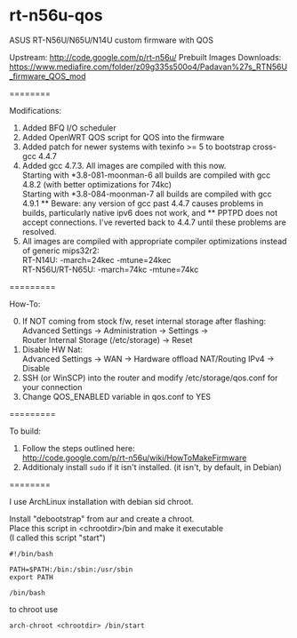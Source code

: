 rt-n56u-qos
=======

ASUS RT-N56U/N65U/N14U custom firmware with QOS

Upstream: http://code.google.com/p/rt-n56u/
Prebuilt Images Downloads: https://www.mediafire.com/folder/z09g335s500o4/Padavan%27s_RTN56U_firmware_QOS_mod

========

Modifications:  

1. Added BFQ I/O scheduler  
2. Added OpenWRT QOS script for QOS into the firmware   
3. Added patch for newer systems with texinfo >= 5 to bootstrap cross-gcc 4.4.7  
4. Added gcc 4.7.3. All images are compiled with this now.  
Starting with *3.8-081-moonman-6 all builds are compiled with gcc 4.8.2 (with better optimizations for 74kc)  
Starting with *3.8-084-moonman-7 all builds are compiled with gcc 4.9.1
** Beware: any version of gcc past 4.4.7 causes problems in builds, particularly native ipv6 does not work, and
** PPTPD does not accept connections. I've reverted back to 4.4.7 until these problems are resolved.
5. All images are compiled with appropriate compiler optimizations instead of generic mips32r2:  
RT-N14U: -march=24kec -mtune=24kec  
RT-N56U/RT-N65U: -march=74kc -mtune=74kc  

=========  

How-To:

0. If NOT coming from stock f/w, reset internal storage after flashing:  
Advanced Settings -> Administration -> Settings ->  
Router Internal Storage (/etc/storage) -> Reset  
1. Disable HW Nat:  
Advanced Settings -> WAN -> Hardware offload NAT/Routing IPv4 -> Disable  
2. SSH (or WinSCP) into the router and modify /etc/storage/qos.conf for your connection  
3. Change QOS_ENABLED variable in qos.conf to YES  

=========  
  
To build:  
1. Follow the steps outlined here:  
http://code.google.com/p/rt-n56u/wiki/HowToMakeFirmware  
2. Additionaly install ```sudo``` if it isn't installed. (it isn't, by default, in Debian)

========  
  
I use ArchLinux installation with debian sid chroot.  

Install "debootstrap" from aur and create a chroot.    
Place this script in \<chrootdir\>/bin and make it executable  
(I called this script "start")  

```
#!/bin/bash

PATH=$PATH:/bin:/sbin:/usr/sbin
export PATH

/bin/bash
```

to chroot use
```
arch-chroot <chrootdir> /bin/start
```
